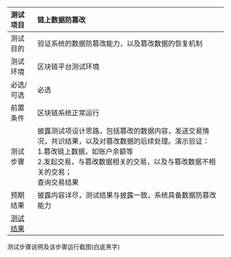|  测试项目 | 链上数据防篡改 |
|  :----  | :----  |
| 测试目的  | 验证系统的数据防篡改能力，以及篡改数据的恢复机制 |
| 测试环境  | 区块链平台测试环境 |
| 必选/可选 | 必选 | 
| 前置条件 | 区块链系统正常运行 | 
| 测试步骤 | 披露测试项设计思路，包括篡改的数据内容，发送交易情况，共识结果，以及对篡改数据的后续处理。演示验证：<br>1.篡改链上数据，如账户余额等<br>2.发起交易，与篡改数据相关的交易，以及与篡改数据不相关的交易；<br>查询交易结果 | 
| 预期结果 | 披露内容详尽，测试结果与披露一致，系统具备数据防篡改能力 | 
| [测试结果](result.md) |  | 

测试步骤说明及该步骤运行截图(白底黑字)

